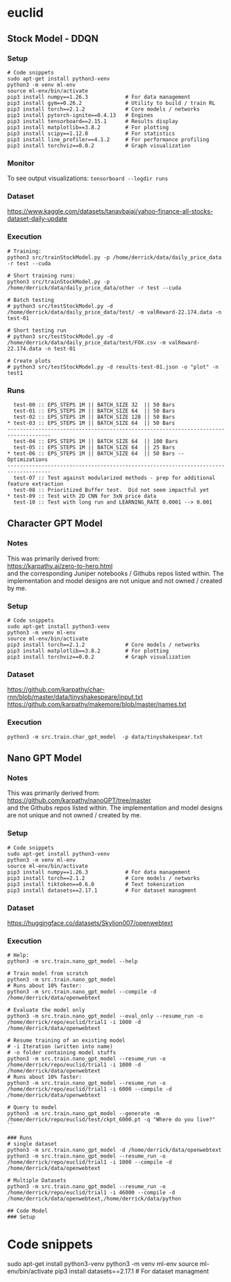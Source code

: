 # euclid

## Stock Model - DDQN
### Setup
```
# Code snippets
sudo apt-get install python3-venv
python3 -m venv ml-env
source ml-env/bin/activate
pip3 install numpy==1.26.3            # For data management
pip3 install gym==0.26.2              # Utility to build / train RL 
pip3 install torch==2.1.2             # Core models / networks
pip3 install pytorch-ignite==0.4.13   # Engines
pip3 install tensorboard==2.15.1      # Results display
pip3 install matplotlib==3.8.2        # For plotting
pip3 install scipy==1.12.0            # For statistics
pip3 install line_profiler==4.1.2     # For performance profiling
pip3 install torchviz==0.0.2          # Graph visualization
```

### Monitor
To see output visualizations:
`tensorboard --logdir runs` 

### Dataset
https://www.kaggle.com/datasets/tanavbajaj/yahoo-finance-all-stocks-dataset-daily-update

### Execution
```
# Training:
python3 src/trainStockModel.py -p /home/derrick/data/daily_price_data -r test --cuda

# Short training runs:
python3 src/trainStockModel.py -p /home/derrick/data/daily_price_data/other -r test --cuda

# Batch testing
# python3 src/testStockModel.py -d /home/derrick/data/daily_price_data/test/ -m valReward-22.174.data -n test-01

# Short testing run
# python3 src/testStockModel.py -d /home/derrick/data/daily_price_data/test/FOX.csv -m valReward-22.174.data -n test-01

# Create plots
# python3 src/testStockModel.py -d results-test-01.json -o "plot" -n test1
```

### Runs
```
  test-00 :: EPS_STEPS 1M || BATCH_SIZE 32  || 50 Bars
  test-01 :: EPS_STEPS 2M || BATCH_SIZE 64  || 50 Bars
  test-02 :: EPS_STEPS 1M || BATCH_SIZE 128 || 50 Bars
* test-03 :: EPS_STEPS 1M || BATCH_SIZE 64  || 50 Bars
------------------------------------------------------------------------------------
  test-04 :: EPS_STEPS 1M || BATCH_SIZE 64  || 100 Bars
  test-05 :: EPS_STEPS 1M || BATCH_SIZE 64  || 25 Bars 
* test-06 :: EPS_STEPS 1M || BATCH_SIZE 64  || 50 Bars -- Optimizations
------------------------------------------------------------------------------------
  test-07 :: Test against modularized methods - prep for additional feature extraction
  test-08 :: Prioritized Buffer test.  Did not seem impactful yet
* test-09 :: Test with 2D CNN for 3xN price data
  test-10 :: Test with long run and LEARNING_RATE 0.0001 --> 0.001
```

## Character GPT Model
### Notes
This was primarily derived from: <br>
https://karpathy.ai/zero-to-hero.html <br>
and the corresponding Juniper notebooks / Githubs repos listed within.  The implementation and model designs are not unique and not owned / created by me.
### Setup
```
# Code snippets
sudo apt-get install python3-venv
python3 -m venv ml-env
source ml-env/bin/activate
pip3 install torch==2.1.2             # Core models / networks
pip3 install matplotlib==3.8.2        # For plotting
pip3 install torchviz==0.0.2          # Graph visualization
```

### Dataset
https://github.com/karpathy/char-rnn/blob/master/data/tinyshakespeare/input.txt
https://github.com/karpathy/makemore/blob/master/names.txt

### Execution
```
python3 -m src.train.char_gpt_model  -p data/tinyshakespear.txt
```

## Nano GPT Model
### Notes
This was primarily derived from: <br>
https://github.com/karpathy/nanoGPT/tree/master <br>
and the Githubs repos listed within.  The implementation and model designs are not unique and not owned / created by me.
### Setup
```
# Code snippets
sudo apt-get install python3-venv
python3 -m venv ml-env
source ml-env/bin/activate
pip3 install numpy==1.26.3            # For data management
pip3 install torch==2.1.2             # Core models / networks
pip3 install tiktoken==0.6.0          # Text tokenization
pip3 install datasets==2.17.1         # For dataset managment
```

### Dataset
https://huggingface.co/datasets/Skylion007/openwebtext

### Execution
```
# Help:
python3 -m src.train.nano_gpt_model --help

# Train model from scratch
python3 -m src.train.nano_gpt_model
# Runs about 10% faster:
python3 -m src.train.nano_gpt_model --compile -d /home/derrick/data/openwebtext

# Evaluate the model only
python3 -m src.train.nano_gpt_model --eval_only --resume_run -o /home/derrick/repo/euclid/trial1 -i 1000 -d /home/derrick/data/openwebtext

# Resume training of an existing model
# -i Iteration (written into name)
# -o folder containing model stuffs
python3 -m src.train.nano_gpt_model --resume_run -o /home/derrick/repo/euclid/trial1 -i 1000 -d /home/derrick/data/openwebtext
# Runs about 10% faster:
python3 -m src.train.nano_gpt_model --resume_run -o /home/derrick/repo/euclid/trial1 -i 6000 --compile -d /home/derrick/data/openwebtext

# Query to model
python3 -m src.train.nano_gpt_model --generate -m /home/derrick/repo/euclid/test/ckpt_6000.pt -q "Where do you live?"
``

### Runs
# single dataset
python3 -m src.train.nano_gpt_model -d /home/derrick/data/openwebtext
python3 -m src.train.nano_gpt_model --resume_run -o /home/derrick/repo/euclid/trial1 -i 1000 --compile -d /home/derrick/data/openwebtext

# Multiple Datasets
python3 -m src.train.nano_gpt_model --resume_run -o /home/derrick/repo/euclid/trial1 -i 46000 --compile -d /home/derrick/data/openwebtext,/home/derrick/data/python

## Code Model
### Setup
```
# Code snippets
sudo apt-get install python3-venv
python3 -m venv ml-env
source ml-env/bin/activate
pip3 install datasets==2.17.1         # For dataset managment
```